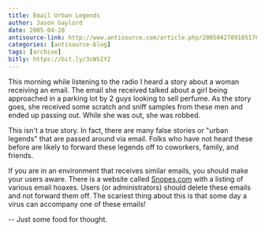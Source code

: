 ```yaml
---
title: Email Urban Legends
author: Jason Gaylord
date: 2005-04-28
antisource-link: http://www.antisource.com/article.php/20050427091051762
categories: [antisource-blog]
tags: [archive]
bitly: https://bit.ly/3cWSIY2
---
```


This morning while listening to the radio I heard a story about a woman receiving an email. The email she received talked about a girl being approached in a parking lot by 2 guys looking to sell perfume. As the story goes, she received some scratch and sniff samples from these men and ended up passing out. While she was out, she was robbed.  
  
This isn't a true story. In fact, there are many false stories or "urban legends" that are passed around via email. Folks who have not heard these before are likely to forward these legends off to coworkers, family, and friends.  
  
If you are in an environment that receives similar emails, you should make your users aware. There is a website called [Snopes.com](http://www.snopes.com/) with a listing of various email hoaxes. Users (or administrators) should delete these emails and not forward them off. The scariest thing about this is that some day a virus can accompany one of these emails!  
  
\-- Just some food for thought.